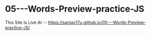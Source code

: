# 05---Words-Preview-practice-JS

This Site Is Live At --  https://sanjay17u.github.io/05---Words-Preview-practice-JS/
